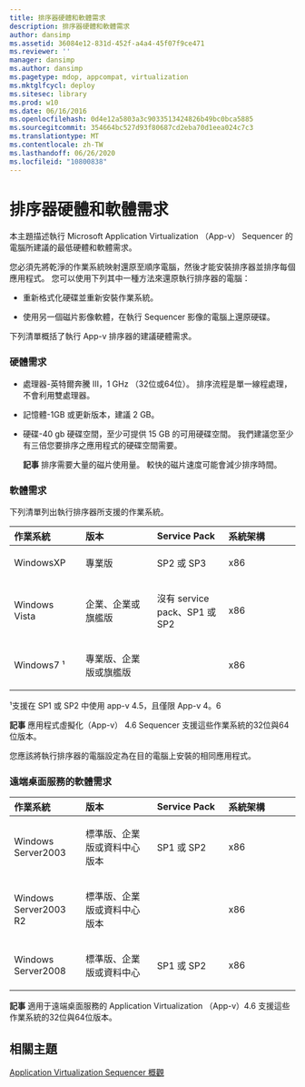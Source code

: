 ```yaml
---
title: 排序器硬體和軟體需求
description: 排序器硬體和軟體需求
author: dansimp
ms.assetid: 36084e12-831d-452f-a4a4-45f07f9ce471
ms.reviewer: ''
manager: dansimp
ms.author: dansimp
ms.pagetype: mdop, appcompat, virtualization
ms.mktglfcycl: deploy
ms.sitesec: library
ms.prod: w10
ms.date: 06/16/2016
ms.openlocfilehash: 0d4e12a5803a3c9033513424826b49bc0bca5885
ms.sourcegitcommit: 354664bc527d93f80687cd2eba70d1eea024c7c3
ms.translationtype: MT
ms.contentlocale: zh-TW
ms.lasthandoff: 06/26/2020
ms.locfileid: "10800838"
---
```

# 排序器硬體和軟體需求


本主題描述執行 Microsoft Application Virtualization （App-v） Sequencer 的電腦所建議的最低硬體和軟體需求。

您必須先將乾淨的作業系統映射還原至順序電腦，然後才能安裝排序器並排序每個應用程式。 您可以使用下列其中一種方法來還原執行排序器的電腦：

-   重新格式化硬碟並重新安裝作業系統。

-   使用另一個磁片影像軟體，在執行 Sequencer 影像的電腦上還原硬碟。

下列清單概括了執行 App-v 排序器的建議硬體需求。

### <a href="" id="hardware-requirements-"></a>硬體需求

-   處理器-英特爾奔騰 III，1 GHz （32位或64位）。 排序流程是單一線程處理，不會利用雙處理器。

-   記憶體-1GB 或更新版本，建議 2 GB。

-   硬碟-40 gb 硬碟空間，至少可提供 15 GB 的可用硬碟空間。 我們建議您至少有三倍您要排序之應用程式的硬碟空間需要。

    **記事** 排序需要大量的磁片使用量。 較快的磁片速度可能會減少排序時間。

     

### 軟體需求

下列清單列出執行排序器所支援的作業系統。

<table>
<colgroup>
<col width="25%" />
<col width="25%" />
<col width="25%" />
<col width="25%" />
</colgroup>
<thead>
<tr class="header">
<th align="left">作業系統</th>
<th align="left">版本</th>
<th align="left">Service Pack</th>
<th align="left">系統架構</th>
</tr>
</thead>
<tbody>
<tr class="odd">
<td align="left"><p>WindowsXP</p></td>
<td align="left"><p>專業版</p></td>
<td align="left"><p>SP2 或 SP3</p></td>
<td align="left"><p>x86</p></td>
</tr>
<tr class="even">
<td align="left"><p>Windows Vista</p></td>
<td align="left"><p>企業、企業或旗艦版</p></td>
<td align="left"><p>沒有 service pack、SP1 或 SP2</p></td>
<td align="left"><p>x86</p></td>
</tr>
<tr class="odd">
<td align="left"><p>Windows7 ¹</p></td>
<td align="left"><p>專業版、企業版或旗艦版</p></td>
<td align="left"><p></p></td>
<td align="left"><p>x86</p></td>
</tr>
</tbody>
</table>

 

¹支援在 SP1 或 SP2 中使用 app-v 4.5，且僅限 App-v 4。6

**記事** 應用程式虛擬化（App-v） 4.6 Sequencer 支援這些作業系統的32位與64位版本。

 

您應該將執行排序器的電腦設定為在目的電腦上安裝的相同應用程式。

### 遠端桌面服務的軟體需求

<table>
<colgroup>
<col width="25%" />
<col width="25%" />
<col width="25%" />
<col width="25%" />
</colgroup>
<thead>
<tr class="header">
<th align="left">作業系統</th>
<th align="left">版本</th>
<th align="left">Service Pack</th>
<th align="left">系統架構</th>
</tr>
</thead>
<tbody>
<tr class="odd">
<td align="left"><p>Windows Server2003</p></td>
<td align="left"><p>標準版、企業版或資料中心版本</p></td>
<td align="left"><p>SP1 或 SP2</p></td>
<td align="left"><p>x86</p></td>
</tr>
<tr class="even">
<td align="left"><p>Windows Server2003 R2</p></td>
<td align="left"><p>標準版、企業版或資料中心版本</p></td>
<td align="left"><p></p></td>
<td align="left"><p>x86</p></td>
</tr>
<tr class="odd">
<td align="left"><p>Windows Server2008</p></td>
<td align="left"><p>標準版、企業版或資料中心</p></td>
<td align="left"><p>SP1 或 SP2</p></td>
<td align="left"><p>x86</p></td>
</tr>
</tbody>
</table>

 

**記事** 適用于遠端桌面服務的 Application Virtualization （App-v）4.6 支援這些作業系統的32位與64位版本。

 

## 相關主題


[Application Virtualization Sequencer 概觀](application-virtualization-sequencer-overview.md)

 

 





